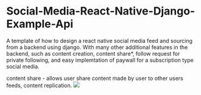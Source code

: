# Social-Media-React-Native-Django-Example-Api

A template of how to design a react native social media feed and sourcing from a backend using django. 
With many other additional features in the backend, such as content creation, content share*, 
follow request for private following, and easy implemtation of paywall for a subscription type social media.

content share - allows user share content made by user to other users feeds, content replication.
![](https://imgur.com/Umg3opo.jpg)
